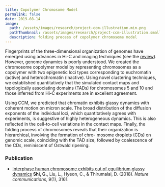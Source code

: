 ```yaml
---
title: Copolymer Chromosome Model
permalink: false
date: 2019-08-14
image:
  path: /assets/images/research/project-ccm-illustration.min.png
  pathThumbnail: /assets/images/research/project-ccm-illustration.small.min.png
  description: folding process of copolymer chromosome model
---
```


Fingerprints of the three-dimensional organization of genomes have emerged using advances in Hi-C and imaging techniques (see the [review](https://www.ncbi.nlm.nih.gov/pubmed/30367165)). However, genome dynamics is poorly understood. We created the chromosome copolymer model by representing chromosomes as a copolymer with two epigenetic loci types corresponding to euchromatin (active) and heterochromatin (inactive). Using novel clustering techniques, we established quantitatively that the simulated contact maps and topologically associating domains (TADs) for chromosomes 5 and 10 and those inferred from Hi-C experiments are in excellent agreement.

Using CCM, we predicted that chromatin exhibits glassy dynamics with coherent motion on micron scale. The broad distribution of the diffusion exponents of the individual loci, which quantitatively agrees with experiments, is suggestive of highly heterogeneous dynamics. This is also reﬂected in the cell-to-cell variations in the contact maps. Finally, the folding process of chromosomes reveals that their organization is hierarchical, involving the formation of chro- mosome droplets (CDs) on genomic scale, coinciding with the TAD size, followed by coalescence of the CDs, reminiscent of Ostwald ripening.

### Publication

* [Interphase human chromosome exhibits out of equilibrium glassy dynamics](https://www.nature.com/articles/s41467-018-05606-6) **Shi, G.**, Liu, L., Hyeon, C., & Thirumalai, D. (2018). *Nature communications*, 9(1), 3161.
